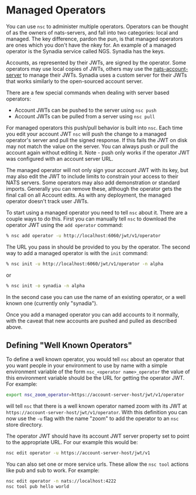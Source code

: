 # Managed Operators

You can use `nsc` to administer multiple operators. Operators can be thought of as the owners of nats-servers, and fall into two categories: local and managed. The key difference, pardon the pun, is that managed operators are ones which you don't have the nkey for. An example of a managed operator is the Synadia service called NGS. Synadia has the keys.

Accounts, as represented by their JWTs, are signed by the operator. Some operators may use local copies of JWTs, others may use the [nats-account-server](../nas/) to manage their JWTs. Synadia uses a custom server for their JWTs that works similarly to the open-sourced account server.

There are a few special commands when dealing with server based operators:

* Account JWTs can be pushed to the server using `nsc push`
* Account JWTs can be pulled from a server using `nsc pull`

For managed operators this push/pull behavior is built into `nsc`. Each time you edit your account JWT `nsc` will push the change to a managed operator's server and pull the signed response. If this fails the JWT on disk may not match the value on the server. You can always push or pull the account again without editing it. Note - push only works if the operator JWT was configured with an account server URL.

The managed operator will not only sign your account JWT with its key, but may also edit the JWT to include limits to constrain your access to their NATS servers. Some operators may also add demonstration or standard imports. Generally you can remove these, although the operator gets the final call on all Account edits. As with any deployment, the managed operator doesn't track user JWTs.

To start using a managed operator you need to tell `nsc` about it. There are a couple ways to do this. First you can manually tell `nsc` to download the operator JWT using the `add operator` command:

```bash
% nsc add operator -u http://localhost:6060/jwt/v1/operator
```

The URL you pass in should be provided to you by the operator. The second way to add a managed operator is with the `init` command:

```bash
% nsc init -u http://localhost:6060/jwt/v1/operator -n alpha
```

or

```bash
% nsc init -o synadia -n alpha
```

In the second case you can use the name of an existing operator, or a well known one \(currently only "synadia"\).

Once you add a managed operator you can add accounts to it normally, with the caveat that new accounts are pushed and pulled as described above.

## Defining "Well Known Operators"

To define a well known operator, you would tell `nsc` about an operator that you want people in your environment to use by name with a simple environment variable of the form `nsc_<operator name>_operator` the value of this environment variable should be the URL for getting the operator JWT. For example:

```bash
export nsc_zoom_operator=https://account-server-host/jwt/v1/operator
```

will tell `nsc` that there is a well known operator named zoom with its JWT at `https://account-server-host/jwt/v1/operator`. With this definition you can now use the `-u` flag with the name "zoom" to add the operator to an `nsc` store directory.

The operator JWT should have its account JWT server property set to point to the appropriate URL. For our example this would be:

```bash
nsc edit operator -u https://account-server-host/jwt/v1
```

You can also set one or more service urls. These allow the `nsc tool` actions like pub and sub to work. For example:

```bash
nsc edit operator -n nats://localhost:4222
nsc tool pub hello world
```

